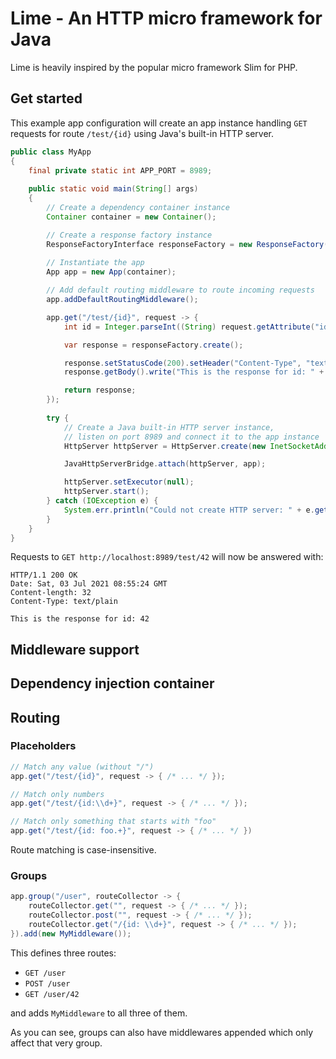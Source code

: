 # Lime - An HTTP micro framework for Java

Lime is heavily inspired by the popular micro framework Slim for PHP.

## Get started

This example app configuration will create an app instance handling `GET` requests for route `/test/{id}` using Java's 
built-in HTTP server.

```java
public class MyApp
{
    final private static int APP_PORT = 8989;
    
    public static void main(String[] args)
    {
        // Create a dependency container instance
        Container container = new Container();

        // Create a response factory instance
        ResponseFactoryInterface responseFactory = new ResponseFactory();
        
        // Instantiate the app
        App app = new App(container);

        // Add default routing middleware to route incoming requests
        app.addDefaultRoutingMiddleware();

        app.get("/test/{id}", request -> {
            int id = Integer.parseInt((String) request.getAttribute("id"));

            var response = responseFactory.create();

            response.setStatusCode(200).setHeader("Content-Type", "text/plain");
            response.getBody().write("This is the response for id: " + id);

            return response;
        });
        
        try {
            // Create a Java built-in HTTP server instance,
            // listen on port 8989 and connect it to the app instance
            HttpServer httpServer = HttpServer.create(new InetSocketAddress(MyApp.APP_PORT), 0);

            JavaHttpServerBridge.attach(httpServer, app);

            httpServer.setExecutor(null);
            httpServer.start();
        } catch (IOException e) {
            System.err.println("Could not create HTTP server: " + e.getMessage());
        }
    }
}
```

Requests to `GET http://localhost:8989/test/42` will now be answered with:

```
HTTP/1.1 200 OK
Date: Sat, 03 Jul 2021 08:55:24 GMT
Content-length: 32
Content-Type: text/plain

This is the response for id: 42
```

## Middleware support

## Dependency injection container

## Routing
### Placeholders
```java
// Match any value (without "/")
app.get("/test/{id}", request -> { /* ... */ });

// Match only numbers
app.get("/test/{id:\\d+}", request -> { /* ... */ });

// Match only something that starts with "foo"
app.get("/test/{id: foo.+}", request -> { /* ... */ })
```

Route matching is case-insensitive.

### Groups
```java
app.group("/user", routeCollector -> {
    routeCollector.get("", request -> { /* ... */ });
    routeCollector.post("", request -> { /* ... */ });
    routeCollector.get("/{id: \\d+}", request -> { /* ... */ });
}).add(new MyMiddleware());
```

This defines three routes:

* `GET /user`
* `POST /user`
* `GET /user/42`

and adds `MyMiddleware` to all three of them.

As you can see, groups can also have middlewares appended which only affect that very group.
